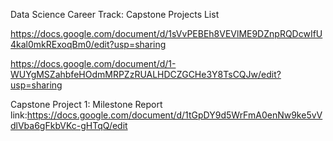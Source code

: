 
Data Science Career Track: Capstone Projects List

https://docs.google.com/document/d/1sVvPEBEh8VEVlME9DZnpRQDcwIfU4kal0mkRExoqBm0/edit?usp=sharing

https://docs.google.com/document/d/1-WUYgMSZahbfeHOdmMRPZzRUALHDCZGCHe3Y8TsCQJw/edit?usp=sharing


Capstone Project 1: Milestone Report
link:https://docs.google.com/document/d/1tGpDY9d5WrFmA0enNw9ke5vVdlVba6gFkbVKc-gHTqQ/edit
